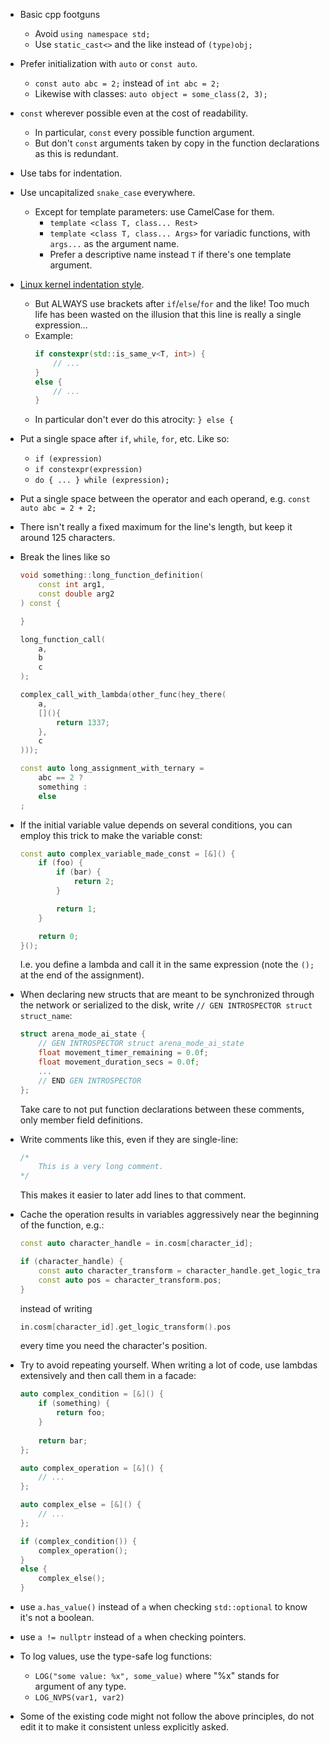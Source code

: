 - Basic cpp footguns
	- Avoid `using namespace std;`
	- Use `static_cast<>` and the like instead of `(type)obj;`

- Prefer initialization with ``auto`` or ``const auto``.
	- `const auto abc = 2;` instead of `int abc = 2;`
	- Likewise with classes: `auto object = some_class(2, 3);`

- ```const``` wherever possible even at the cost of readability. 
	- In particular, ```const``` every possible function argument.
	- But don't ```const``` arguments taken by copy in the function declarations as this is redundant.

- Use tabs for indentation.

- Use uncapitalized ```snake_case``` everywhere.
	- Except for template parameters: use CamelCase for them.
		- `template <class T, class... Rest>`
		- `template <class T, class... Args>` for variadic functions, with `args...` as the argument name.
		- Prefer a descriptive name instead `T` if there's one template argument.

- [Linux kernel indentation style](https://en.wikipedia.org/wiki/Indentation_style#K.26R).
	- But ALWAYS use brackets after ``if``/``else``/``for`` and the like! Too much life has been wasted on the illusion that this line is really a single expression...
	- Example:
		```cpp
		if constexpr(std::is_same_v<T, int>) {
			// ...
		}
		else {
			// ...
		}
		```
	- In particular don't ever do this atrocity: `} else {`

- Put a single space after ``if``, ``while``, ``for``, etc. Like so:
	- ```if (expression)``` 
	- ```if constexpr(expression)```
	- ```do { ... } while (expression);```

- Put a single space between the operator and each operand, e.g. ``const auto abc = 2 + 2;``

- There isn't really a fixed maximum for the line's length, but keep it around 125 characters.

- Break the lines like so
	```cpp
	void something::long_function_definition(
		const int arg1,
		const double arg2
	) const {

	}

	long_function_call(
		a,
		b
		c
	);
	
	complex_call_with_lambda(other_func(hey_there(
		a,
		[](){
			return 1337;
		},
		c
	)));

	const auto long_assignment_with_ternary = 
		abc == 2 ?
		something :
		else
	;
	```

- If the initial variable value depends on several conditions, you can employ this trick to make the variable const:
	```cpp
	const auto complex_variable_made_const = [&]() {
		if (foo) {
			if (bar) {
				return 2;
			}

			return 1;
		}

		return 0;
	}();
	```
	
	I.e. you define a lambda and call it in the same expression (note the `();` at the end of the assignment).

- When declaring new structs that are meant to be synchronized through the network or serialized to the disk, write `// GEN INTROSPECTOR struct struct_name`:
	```cpp
	struct arena_mode_ai_state {
		// GEN INTROSPECTOR struct arena_mode_ai_state
		float movement_timer_remaining = 0.0f;
		float movement_duration_secs = 0.0f;
		...
		// END GEN INTROSPECTOR
	};
	``` 
	Take care to not put function declarations between these comments, only member field definitions.

- Write comments like this, even if they are single-line:
	```cpp
	/*
		This is a very long comment.
	*/
	```
	This makes it easier to later add lines to that comment.

- Cache the operation results in variables aggressively near the beginning of the function, e.g.:
	```cpp
	const auto character_handle = in.cosm[character_id];

	if (character_handle) {
		const auto character_transform = character_handle.get_logic_transform().pos;
		const auto pos = character_transform.pos;
	}
	```
	
	instead of writing

	```cpp
	in.cosm[character_id].get_logic_transform().pos
	```

	every time you need the character's position.

- Try to avoid repeating yourself. When writing a lot of code, use lambdas extensively and then call them in a facade:
	```cpp
	auto complex_condition = [&]() {
		if (something) {
			return foo;
		}
		
		return bar;
	};

	auto complex_operation = [&]() {
		// ...
	};

	auto complex_else = [&]() {
		// ...
	};

	if (complex_condition()) {
		complex_operation();
	}
	else {
		complex_else();
	}
	```

- use `a.has_value()` instead of `a` when checking `std::optional` to know it's not a boolean.

- use `a != nullptr` instead of `a` when checking pointers.

- To log values, use the type-safe log functions:
	- `LOG("some value: %x", some_value)` where "%x" stands for argument of any type.
	- `LOG_NVPS(var1, var2)`

- Some of the existing code might not follow the above principles, do not edit it to make it consistent unless explicitly asked.
